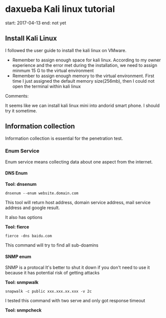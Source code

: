 # daxueba Kali linux tutorial

start: 2017-04-13
end: not yet

## Install Kali Linux

I followed the user guide to install the kali linux on VMware.  

- Remember to assign enough space for kali linux. According to my owner experience and the error met during the installation, we need to assign minmum 15 G to the virtual environment
- Remember to assign enough memory to the virtual environment. First time I just assigned the default memory size(256mb), then I could not open the terminal within kali linux

Comments: 

It seems like we can install kali linux mini into andorid smart phone. I should try it sometime.

## Information collection

Information collection is essential for the penetration test. 

### Enum Service

Enum service means collecting data about one aspect from the internet. 

#### DNS Enum

__Tool: dnsenum__
```
dnsenum --enum website.domain.com
```

This tool will return host address, domain service address, mail service address and google result.  

It also has options


__Tool: fierce__
```
fierce -dns baidu.com
```
This command will try to find all sub-doamins 

#### SNMP enum
SNMP is a protocal 
It's better to shut it down if you don't need to use it because it has potential risk of getting attacks  

__Tool: snmpwalk__
```
snapwalk -c public xxx.xxx.xx.xxx -v 2c
```
I tested this command with two serve and only got response timeout  

__Tool: snmpcheck__

```
```
